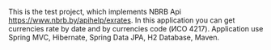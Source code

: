 This is the test project, which implements NBRB Api https://www.nbrb.by/apihelp/exrates. In this application you can get currencies rate by date and by currencies code (ИСО 4217).
Application use Spring MVC, Hibernate, Spring Data JPA, H2 Database, Maven.
